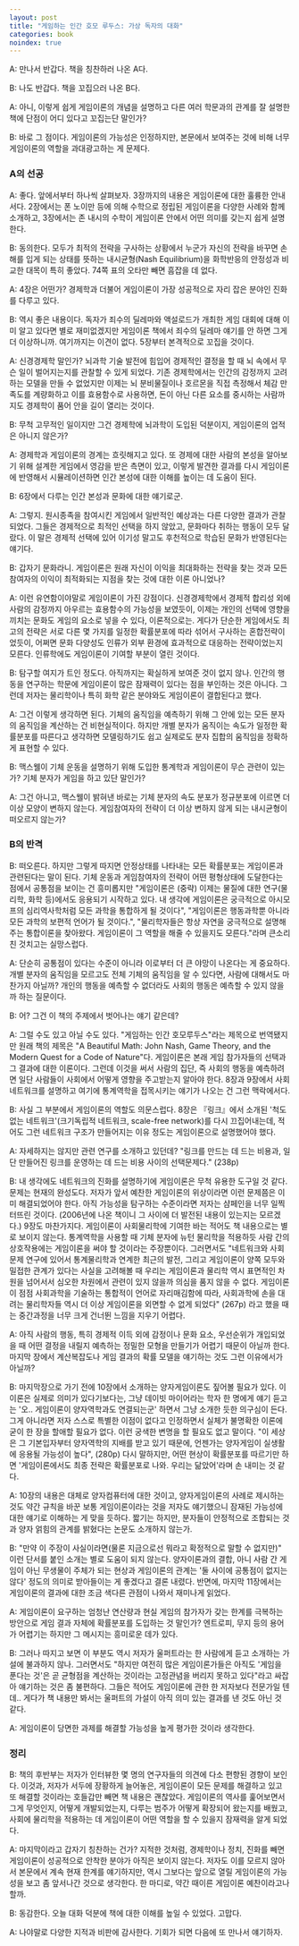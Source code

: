 ```yaml
---
layout: post
title: "게임하는 인간 호모 루두스: 가상 독자의 대화"
categories: book
noindex: true
---
```


A: 만나서 반갑다. 책을 칭찬하러 나온 A다.

B: 나도 반갑다. 책을 꼬집으러 나온 B다.

A: 아니, 이렇게 쉽게 게임이론의 개념을 설명하고 다른 여러 학문과의 관계를 잘 설명한 책에 단점이 어디 있다고 꼬집는단 말인가?

B: 바로 그 점이다. 게임이론의 가능성은 인정하지만, 본문에서 보여주는 것에 비해 너무 게임이론의 역할을 과대광고하는 게 문제다.

### A의 선공

A: 좋다. 앞에서부터 하나씩 살펴보자. 3장까지의 내용은 게임이론에 대한 훌륭한 안내서다. 2장에서는 폰 노이만 등에 의해 수학으로 정립된 게임이론을 다양한 사례와 함께 소개하고, 3장에서는 존 내시의 수학이 게임이론 안에서 어떤 의미를 갖는지 쉽게 설명한다.

B: 동의한다. 모두가 최적의 전략을 구사하는 상황에서 누군가 자신의 전략을 바꾸면 손해를 입게 되는 상태를 뜻하는 내시균형(Nash Equilibrium)을 화학반응의 안정성과 비교한 대목이 특히 좋았다. 74쪽 표의 오타만 빼면 흠잡을 데 없다.

A: 4장은 어떤가? 경제학과 더불어 게임이론이 가장 성공적으로 자리 잡은 분야인 진화를 다루고 있다.

B: 역시 좋은 내용이다. 독자가 죄수의 딜레마와 액설로드가 개최한 게임 대회에 대해 이미 알고 있다면 별로 재미없겠지만 게임이론 책에서 죄수의 딜레마 얘기를 안 하면 그게 더 이상하니까. 여기까지는 이견이 없다. 5장부터 본격적으로 꼬집을 것이다.

A: 신경경제학 말인가? 뇌과학 기술 발전에 힘입어 경제적인 결정을 할 때 뇌 속에서 무슨 일이 벌어지는지를 관찰할 수 있게 되었다. 기존 경제학에서는 인간의 감정까지 고려하는 모델을 만들 수 없었지만 이제는 뇌 분비물질이나 호르몬을 직접 측정해서 체감 만족도를 계량화하고 이를 효용함수로 사용하면, 돈이 아닌 다른 요소를 중시하는 사람까지도 경제학이 품어 안을 길이 열리는 것이다.

B: 무척 고무적인 일이지만 그건 경제학에 뇌과학이 도입된 덕분이지, 게임이론의 업적은 아니지 않은가?

A: 경제학과 게임이론의 경계는 흐릿해지고 있다. 또 경제에 대한 사람의 본성을 알아보기 위해 설계한 게임에서 영감을 받은 측면이 있고, 이렇게 발견한 결과를 다시 게임이론에 반영해서 시뮬레이션하면 인간 본성에 대한 이해를 높이는 데 도움이 된다.

B: 6장에서 다루는 인간 본성과 문화에 대한 얘기로군.

A: 그렇지. 원시종족을 참여시킨 게임에서 일반적인 예상과는 다른 다양한 결과가 관찰되었다. 그들은 경제적으로 최적인 선택을 하지 않았고, 문화마다 취하는 행동이 모두 달랐다. 이 말은 경제적 선택에 있어 이기성 말고도 후천적으로 학습된 문화가 반영된다는 얘기다.

B: 갑자기 문화라니. 게임이론은 원래 자신이 이익을 최대화하는 전략을 찾는 것과 모든 참여자의 이익이 최적화되는 지점을 찾는 것에 대한 이론 아니었나?

A: 이런 유연함이야말로 게임이론이 가진 강점이다. 신경경제학에서 경제적 합리성 외에 사람의 감정까지 아우르는 효용함수의 가능성을 보였듯이, 이제는 개인의 선택에 영향을 끼치는 문화도 게임의 요소로 넣을 수 있다, 이론적으로는. 게다가 단순한 게임에서도 최고의 전략은 서로 다른 몇 가지를 일정한 확률분포에 따라 섞어서 구사하는 혼합전략이었듯이, 어쩌면 문화 다양성도 인류가 외부 환경에 효과적으로 대응하는 전략이었는지 모른다. 인류학에도 게임이론이 기여할 부분이 열린 것이다.

B: 탐구할 여지가 트인 정도다. 아직까지는 확실하게 보여준 것이 없지 않나. 인간의 행동을 연구하는 학문에 게임이론이 많은 잠재력이 있다는 점을 부인하는 것은 아니다. 그런데 저자는 물리학이나 특히 화학 같은 분야와도 게임이론이 결합된다고 했다.

A: 그건 이렇게 생각하면 된다. 기체의 움직임을 예측하기 위해 그 안에 있는 모든 분자의 움직임을 계산하는 건 비현실적이다. 하지만 개별 분자가 움직이는 속도가 일정한 확률분포를 따른다고 생각하면 모델링하기도 쉽고 실제로도 분자 집합의 움직임을 정확하게 표현할 수 있다.

B: 맥스웰이 기체 운동을 설명하기 위해 도입한 통계학과 게임이론이 무슨 관련이 있는가? 기체 분자가 게임을 하고 있단 말인가?

A: 그건 아니고, 맥스웰이 밝혀낸 바로는 기체 분자의 속도 분포가 정규분포에 이르면 더 이상 모양이 변하지 않는다. 게임참여자의 전략이 더 이상 변하지 않게 되는 내시균형이 떠오르지 않는가?

### B의 반격

B: 떠오른다. 하지만 그렇게 따지면 안정상태를 나타내는 모든 확률분포는 게임이론과 관련된다는 말이 된다. 기체 운동과 게임참여자의 전략이 어떤 평형상태에 도달한다는 점에서 공통점을 보이는 건 흥미롭지만 "게임이론은 (중략) 이제는 물질에 대한 연구(물리학, 화학 등)에서도 응용되기 시작하고 있다. 내 생각에 게임이론은 궁극적으로 아시모프의 심리역사학처럼 모든 과학을 통합하게 될 것이다", "게임이론은 행동과학뿐 아니라 모든 과학의 보편적 언어가 될 것이다.", "물리학자들은 항상 자연을 궁극적으로 설명해주는 통합이론을 찾아왔다. 게임이론이 그 역할을 해줄 수 있을지도 모른다."라며 큰소리친 것치고는 실망스럽다.

A: 단순히 공통점이 있다는 수준이 아니라 이로부터 더 큰 야망이 나온다는 게 중요하다. 개별 분자의 움직임을 모르고도 전체 기체의 움직임을 알 수 있다면, 사람에 대해서도 마찬가지 아닐까? 개인의 행동을 예측할 수 없더라도 사회의 행동은 예측할 수 있지 않을까 하는 질문이다.

B: 어? 그건 이 책의 주제에서 벗어나는 얘기 같은데?

A: 그럴 수도 있고 아닐 수도 있다. "게임하는 인간 호모루두스"라는 제목으로 번역됐지만 원래 책의 제목은 "A Beautiful Math: John Nash, Game Theory, and the Modern Quest for a Code of Nature"다. 게임이론은 본래 게임 참가자들의 선택과 그 결과에 대한 이론이다. 그런데 이것을 써서 사람의 집단, 즉 사회의 행동을 예측하려면 일단 사람들이 사회에서 어떻게 영향을 주고받는지 알아야 한다. 8장과 9장에서 사회네트워크를 설명하고 여기에 통계역학을 접목시키는 얘기가 나오는 건 그런 맥락에서다.

B: 사실 그 부분에서 게임이론의 역할도 의문스럽다. 8장은 『링크』에서 소개된 '척도없는 네트워크'(크기독립적 네트워크, scale-free network)를 다시 끄집어내는데, 적어도 그런 네트워크 구조가 만들어지는 이유 정도는 게임이론으로 설명했어야 했다.

A: 자세하지는 않지만 관련 연구를 소개하고 있던데? "링크를 만드는 데 드는 비용과, 일단 만들어진 링크를 운영하는 데 드는 비용 사이의 선택문제다." (238p)

B: 내 생각에도 네트워크의 진화를 설명하기에 게임이론은 무척 유용한 도구일 것 같다. 문제는 현재의 완성도다. 저자가 앞서 예찬한 게임이론의 위상이라면 이런 문제쯤은 이미 해결되었어야 한다. 아직 가능성을 탐구하는 수준이라면 저자는 샴페인을 너무 일찍 터뜨린 것이다. (2006년에 나온 책이니 그 사이에 더 발전된 내용이 있는지는 모르겠다.) 9장도 마찬가지다. 게임이론이 사회물리학에 기여한 바는 적어도 책 내용으로는 별로 보이지 않는다. 통계역학을 사용할 때 기체 분자에 뉴턴 물리학을 적용하듯 사람 간의 상호작용에는 게임이론을 써야 할 것이라는 주장뿐이다. 그러면서도 "네트워크와 사회문제 연구에 있어서 통계물리학과 연계한 최근의 발전, 그리고 게임이론이 양쪽 모두와 밀접한 관계가 있다는 사실을 고려해볼 때 우리는 게임이론과 물리학 역시 표면적인 차원을 넘어서서 심오한 차원에서 관련이 있지 않을까 의심을 품지 않을 수 없다. 게임이론이 점점 사회과학을 기술하는 통합적이 언어로 자리매김함에 따라, 사회과학에 손을 대려는 물리학자들 역시 더 이상 게임이론을 외면할 수 없게 되었다" (267p) 라고 했을 때는 중간과정을 너무 크게 건너뛴 느낌을 지우기 어렵다.

A: 아직 사람의 행동, 특히 경제적 이득 외에 감정이나 문화 요소, 우선순위가 개입되었을 때 어떤 결정을 내릴지 예측하는 정밀한 모형을 만들기가 어렵기 때문이 아닐까 한다. 마지막 장에서 계산복잡도나 게임 결과의 확률 모델을 얘기하는 것도 그런 이유에서가 아닐까?

B: 마지막장으로 가기 전에 10장에서 소개하는 양자게임이론도 짚어볼 필요가 있다. 이 이론은 실제로 의미가 있다기보다는, 그냥 데이빗 마이어라는 학자 한 명에게 얘기 듣고는 '오.. 게임이론이 양자역학과도 연결되는군' 하면서 그냥 소개한 듯한 의구심이 든다. 그게 아니라면 저자 스스로 특별한 이점이 없다고 인정하면서 실체가 불명확한 이론에 굳이 한 장을 할애할 필요가 없다. 이런 궁색한 변명을 할 필요도 없고 말이다. "이 세상은 그 기본입자부터 양자역학의 지배를 받고 있기 때문에, 언젠가는 양자게임이 실생활에 응용될 가능성이 높다", (280p) 다시 말하지만, 어떤 현상이 확률분포를 따르기만 하면 '게임이론에서도 최종 전략은 확률분포로 나와. 우리는 닮았어'라며 손 내미는 것 같다.

A: 10장의 내용은 대체로 양자컴퓨터에 대한 것이고, 양자게임이론의 사례로 제시하는 것도 약간 규칙을 바꾼 보통 게임이론이라는 것을 저자도 얘기했으니 잠재된 가능성에 대한 얘기로 이해하는 게 맞을 듯하다. 짧기는 하지만, 분자들이 안정적으로 조합되는 것과 양자 얽힘의 관계를 밝혔다는 논문도 소개하지 않는가.

B: "만약 이 주장이 사실이라면(물론 지금으로선 뭐라고 확정적으로 말할 수 없지만)" 이런 단서를 붙인 소개는 별로 도움이 되지 않는다. 양자이론과의 결합, 아니 사람 간 게임이 아닌 무생물이 주체가 되는 현상과 게임이론의 관계는 '둘 사이에 공통점이 없지는 않다' 정도의 의미로 받아들이는 게 좋겠다고 결론 내렸다. 반면에, 마지막 11장에서는 게임이론의 결과에 대한 조금 색다른 관점이 나와서 재미나게 읽었다.

A: 게임이론이 요구하는 엄청난 연산량과 현실 게임의 참가자가 갖는 한계를 극복하는 방안으로 게임 결과 자체에 확률분포를 도입하는 것 말인가? 엔트로피, 무지 등의 용어가 어렵기는 하지만 그 메시지는 흥미로운 데가 있다.

B: 그러나 따지고 보면 이 부분도 역시 저자가 울퍼트라는 한 사람에게 듣고 소개하는 가설에 불과하지 않나. 그러면서도 "하지만 여전히 많은 게임이론가들은 아직도 '게임을 푼다는 것'은 곧 균형점을 계산하는 것이라는 고정관념을 버리지 못하고 있다"라고 싸잡아 얘기하는 것은 좀 불편하다. 그들은 적어도 게임이론에 관한 한 저자보다 전문가일 텐데.. 게다가 책 내용만 봐서는 울퍼트의 가설이 아직 의미 있는 결과를 낸 것도 아닌 것 같다.

A: 게임이론이 당면한 과제를 해결할 가능성을 높게 평가한 것이라 생각한다.

### 정리

B: 책의 후반부는 저자가 인터뷰한 몇 명의 연구자들의 의견에 다소 편향된 경향이 보인다. 이것과, 저자가 서두에 장황하게 늘어놓은, 게임이론이 모든 문제를 해결하고 있고 또 해결할 것이라는 호들갑만 빼면 책 내용은 괜찮았다. 게임이론의 역사를 훑어보면서 그게 무엇인지, 어떻게 개발되었는지, 다루는 범주가 어떻게 확장되어 왔는지를 배웠고, 사회에 물리학을 적용하는 데 게임이론이 어떤 역할을 할 수 있을지 잠재력을 알게 되었다.

A: 마지막이라고 갑자기 칭찬하는 건가? 지적한 것처럼, 경제학이나 정치, 진화를 빼면 게임이론이 성공적으로 안착한 분야가 아직은 보이지 않는다. 저자도 이를 모르지 않아서 본문에서 계속 현재 한계를 얘기하지만, 역시 그보다는 앞으로 열릴 게임이론의 가능성을 보고 좀 앞서나간 것으로 생각한다. 한 마디로, 약간 때이른 게임이론 예찬이라고나 할까.

B: 동감한다. 오늘 대화 덕분에 책에 대한 이해를 높일 수 있었다. 고맙다.

A: 나야말로 다양한 지적과 비판에 감사한다. 기회가 되면 다음에 또 만나서 얘기하자.